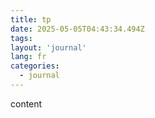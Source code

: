 ```yaml
---
title: tp
date: 2025-05-05T04:43:34.494Z
tags:
layout: 'journal'
lang: fr
categories: 
  - journal
---
```

content 